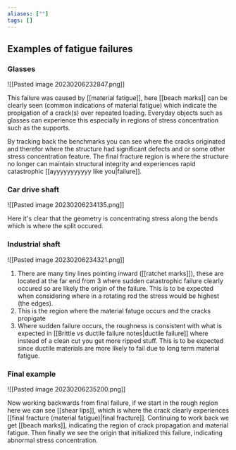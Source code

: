 ```yaml
---
aliases: [""]
tags: []
---
```


## Examples of fatigue failures

### Glasses

![[Pasted image 20230206232847.png]]

This failure was caused by [[material fatigue]], here [[beach marks]] can be clearly seen (common indications of material fatigue) which indicate the propigation of a crack(s) over repeated loading. Everyday objects such as glasses can experience this especially in regions of stress concentration such as the supports. 

By tracking back the benchmarks you can see where the cracks originated and therefor where the structure had significant defects and or some other stress concentration feature. The final fracture region is where the structure no longer can maintain structural integrity and experiences rapid catastrophic [[ayyyyyyyyyyy like you|failure]].


### Car drive shaft

![[Pasted image 20230206234135.png]]

Here it's clear that the geometry is concentrating stress along the bends which is where the split occured.

### Industrial shaft

![[Pasted image 20230206234321.png]]

1) There are many tiny lines pointing inward ([[ratchet marks]]), these are located at the far end from 3 where sudden catastrophic failure clearly occured so are likely the origin of the failure. This is to be expected when considering where in a rotating rod the stress would be highest (the edges).
2) This is the region where the material fatuge occurs and the cracks propigate
3) Where sudden failure occurs, the roughness is consistent with what is expected in [[Brittle vs ductile failure notes|ductile failure]] where instead of a clean cut you get more ripped stuff. This is to be expected since ductile materials are more likely to fail due to long term material fatigue.

### Final example

![[Pasted image 20230206235200.png]]

Now working backwards from final failure, if we start in the rough region here we can see [[shear lips]], which is where the crack clearly experiences [[final fracture (material fatigue)|final fracture]]. Continuing to work back we get [[beach marks]], indicating the region of crack propagation and material fatigue. Then finally we see the origin that initialized this failure, indicating abnormal stress concentration.
